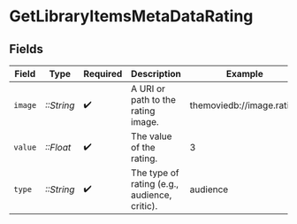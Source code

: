 # GetLibraryItemsMetaDataRating


## Fields

| Field                                        | Type                                         | Required                                     | Description                                  | Example                                      |
| -------------------------------------------- | -------------------------------------------- | -------------------------------------------- | -------------------------------------------- | -------------------------------------------- |
| `image`                                      | *::String*                                   | :heavy_check_mark:                           | A URI or path to the rating image.           | themoviedb://image.rating                    |
| `value`                                      | *::Float*                                    | :heavy_check_mark:                           | The value of the rating.                     | 3                                            |
| `type`                                       | *::String*                                   | :heavy_check_mark:                           | The type of rating (e.g., audience, critic). | audience                                     |